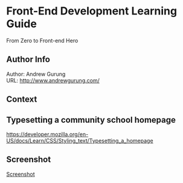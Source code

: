 # Front-End Development Learning Guide
From Zero to Front-end Hero

Author Info
-----------
Author: Andrew Gurung <br>
URL: http://www.andrewgurung.com/

Context
-----------------
## Typesetting a community school homepage

https://developer.mozilla.org/en-US/docs/Learn/CSS/Styling_text/Typesetting_a_homepage

Screenshot
-----------------
[Screenshot](assessment2.png)
